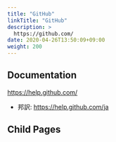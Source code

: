 ```yaml
---
title: "GitHub"
linkTitle: "GitHub"
description: >
  https://github.com/
date: 2020-04-26T13:50:09+09:00
weight: 200
---
```


## Documentation

https://help.github.com/

- 邦訳: https://help.github.com/ja

## Child Pages
